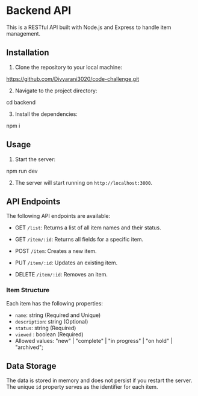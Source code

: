 # Backend API

This is a RESTful API built with Node.js and Express to handle item management.

## Installation

1. Clone the repository to your local machine:

https://github.com/Divyarani3020/code-challenge.git

2. Navigate to the project directory:

cd backend

3. Install the dependencies:

npm i

## Usage

1. Start the server:

npm run dev

2. The server will start running on `http://localhost:3000`.

## API Endpoints

The following API endpoints are available:

- GET `/list`: Returns a list of all item names and their status.

- GET `/item/:id`: Returns all fields for a specific item.

- POST `/item`: Creates a new item.

- PUT `/item/:id`: Updates an existing item.

- DELETE `/item/:id`: Removes an item.

### Item Structure

Each item has the following properties:

- `name`: string (Required and Unique)
- `description`: string (Optional)
- `status`: string (Required)
- `viewed` : boolean (Required)
- Allowed values: "new" | "complete" | "in progress" | "on hold" | "archived";

## Data Storage

The data is stored in memory and does not persist if you restart the server. The unique `id` property serves as the identifier for each item.
